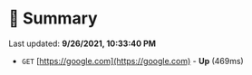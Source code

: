 # 📖 Summary
Last updated: **9/26/2021, 10:33:40 PM**

- `GET` [https://google.com](https://google.com) - **Up** (469ms)
